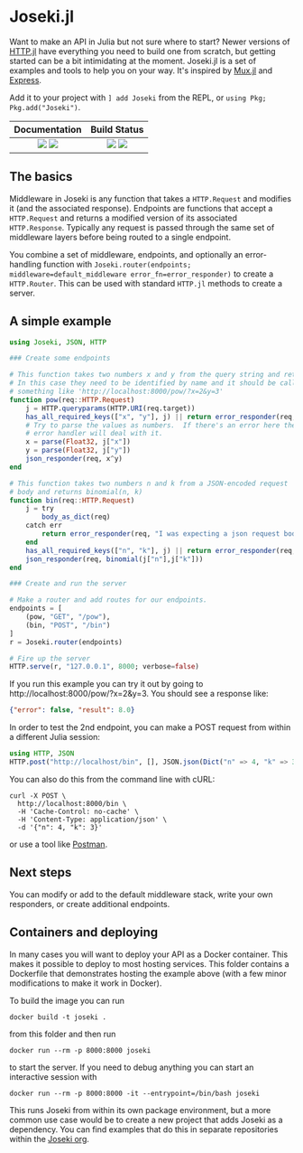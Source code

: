 # Joseki.jl

Want to make an API in Julia but not sure where to start?  Newer versions of 
[HTTP.jl](https://github.com/JuliaWeb/HTTP.jl) have everything you need to build one from scratch,
but getting started can be a bit intimidating at the moment.  Joseki.jl is a set of examples and
tools to help you on your way.  It's inspired by [Mux.jl](https://github.com/JuliaWeb/Mux.jl) and
[Express](https://expressjs.com/).  

Add it to your project with `] add Joseki` from the REPL, or `using Pkg; Pkg.add("Joseki")`.

|            **Documentation**            |                       **Build Status**                        |
| :-------------------------------------: | :-----------------------------------------------------------: |
| [![][docs-stable-img]][docs-stable-url] [![][docs-latest-img]][docs-latest-url] | [![][travis-img]][travis-url] [![][codecov-img]][codecov-url] |

## The basics

Middleware in Joseki is any function that takes a `HTTP.Request` and modifies it (and the associated
response).  Endpoints are functions that accept a `HTTP.Request` and returns a modified version of
its associated `HTTP.Response`.  Typically any request is passed through the same set of middleware
layers before being routed to a single endpoint.  

You combine a set of middleware, endpoints, and optionally an error-handling function with
`Joseki.router(endpoints; middleware=default_middleware error_fn=error_responder)` to create a
`HTTP.Router`.  This can be used with standard `HTTP.jl` methods to create a server.

## A simple example

```julia
using Joseki, JSON, HTTP

### Create some endpoints

# This function takes two numbers x and y from the query string and returns x^y
# In this case they need to be identified by name and it should be called with
# something like 'http://localhost:8000/pow/?x=2&y=3'
function pow(req::HTTP.Request)
    j = HTTP.queryparams(HTTP.URI(req.target))
    has_all_required_keys(["x", "y"], j) || return error_responder(req, "You need to specify values for x and y!")
    # Try to parse the values as numbers.  If there's an error here the generic
    # error handler will deal with it.
    x = parse(Float32, j["x"])
    y = parse(Float32, j["y"])
    json_responder(req, x^y)
end

# This function takes two numbers n and k from a JSON-encoded request
# body and returns binomial(n, k)
function bin(req::HTTP.Request)
    j = try
        body_as_dict(req)
    catch err
        return error_responder(req, "I was expecting a json request body!")
    end
    has_all_required_keys(["n", "k"], j) || return error_responder(req, "You need to specify values for n and k!")
    json_responder(req, binomial(j["n"],j["k"]))
end

### Create and run the server

# Make a router and add routes for our endpoints.
endpoints = [
    (pow, "GET", "/pow"),
    (bin, "POST", "/bin")
]
r = Joseki.router(endpoints)

# Fire up the server
HTTP.serve(r, "127.0.0.1", 8000; verbose=false)
```

If you run this example you can try it out by going to http://localhost:8000/pow/?x=2&y=3.  You
should see a response like:

```json
{"error": false, "result": 8.0}
```

In order to test the 2nd endpoint, you can make a POST request from within a different Julia
session:

```julia
using HTTP, JSON
HTTP.post("http://localhost/bin", [], JSON.json(Dict("n" => 4, "k" => 3)))
```

You can also do this from the command line with cURL:

```shell
curl -X POST \
  http://localhost:8000/bin \
  -H 'Cache-Control: no-cache' \
  -H 'Content-Type: application/json' \
  -d '{"n": 4, "k": 3}'
```

or use a tool like [Postman](https://www.getpostman.com/).

## Next steps

You can modify or add to the default middleware stack, write your own responders, or create
additional endpoints.  

## Containers and deploying

In many cases you will want to deploy your API as a Docker container.  This makes it possible to
deploy to most hosting services.  This folder contains a Dockerfile that demonstrates hosting the
example above (with a few minor modifications to make it work in Docker).  

To build the image you can run

```shell
docker build -t joseki .
```

from this folder and then run

```shell
docker run --rm -p 8000:8000 joseki
```

to start the server.  If you need to debug anything you can start an interactive session with

```shell
docker run --rm -p 8000:8000 -it --entrypoint=/bin/bash joseki
```

This runs Joseki from within its own package environment, but a more common use case would be to
create a new project that adds Joseki as a dependency.  You can find examples that do this in separate repositories within the [Joseki org](https://github.com/Joseki-jl).  


[docs-stable-img]: https://img.shields.io/badge/docs-stable-green.svg
[docs-stable-url]: https://joseki-jl.github.io/Joseki.jl/stable/

[docs-latest-img]: https://img.shields.io/badge/docs-latest-blue.svg
[docs-latest-url]: https://joseki-jl.github.io/Joseki.jl/latest/

[travis-img]: https://travis-ci.com/joseki-jl/Joseki.jl.svg?branch=master
[travis-url]: https://travis-ci.com/joseki-jl/Joseki.jl

[codecov-img]: https://codecov.io/gh/joseki-jl/Joseki.jl/branch/master/graph/badge.svg
[codecov-url]: https://codecov.io/gh/joseki-jl/Joseki.jl